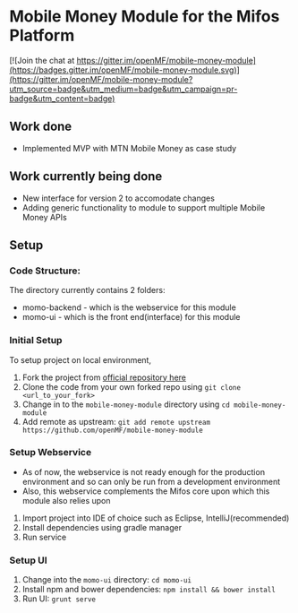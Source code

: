 # Mobile Money Module for the Mifos Platform

[![Join the chat at https://gitter.im/openMF/mobile-money-module](https://badges.gitter.im/openMF/mobile-money-module.svg)](https://gitter.im/openMF/mobile-money-module?utm_source=badge&utm_medium=badge&utm_campaign=pr-badge&utm_content=badge)

## Work done
* Implemented MVP with MTN Mobile Money as case study

## Work currently being done
* New interface for version 2 to accomodate changes
* Adding generic functionality to module to support multiple Mobile Money APIs

## Setup

### Code Structure:
The directory currently contains 2 folders:

* momo-backend - which is the webservice for this module
* momo-ui - which is the front end(interface) for this module

### Initial Setup

To setup project on local environment,

1. Fork the project from [official repository here](https://github.com/openMF/mobile-money-module)
2. Clone the code from your own forked repo using `git clone <url_to_your_fork>`
3. Change in to the `mobile-money-module` directory using `cd mobile-money-module`
4. Add remote as upstream: `git add remote upstream https://github.com/openMF/mobile-money-module`

### Setup Webservice

* As of now, the webservice is not ready enough for the production environment and so can only be run from a development environment
* Also, this webservice complements the Mifos core upon which this module also relies upon

1. Import project into IDE of choice such as Eclipse, IntelliJ(recommended)
2. Install dependencies using gradle manager
3. Run service

### Setup UI

1. Change into the `momo-ui` directory: `cd momo-ui`
2. Install npm and bower dependencies: `npm install && bower install`
3. Run UI: `grunt serve`